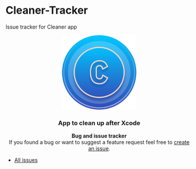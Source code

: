 # Cleaner-Tracker
Issue tracker for Cleaner app

<div align="center">

<img src="1024x1024.png" width="200" height="200">

### App to clean up after Xcode

**Bug and issue tracker**  
If you found a bug or want to suggest a feature request feel free to [create an issue](https://github.com/deszip/Cleaner-Tracker/issues/new).

</div>

* [All issues](https://github.com/deszip/Cleaner-Tracker/issues)
